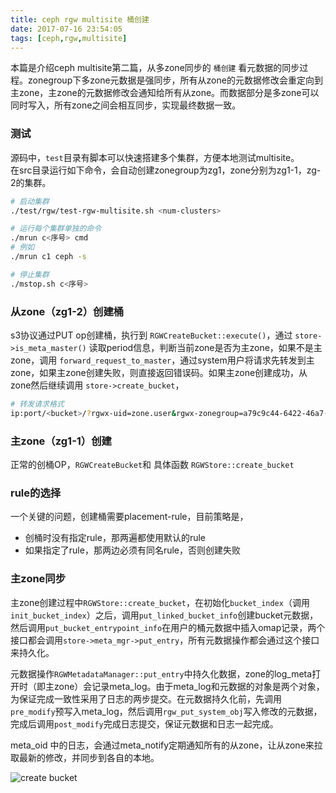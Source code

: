 ```yaml
---
title: ceph rgw multisite 桶创建
date: 2017-07-16 23:54:05
tags: [ceph,rgw,multisite]
---
```


本篇是介绍ceph multisite第二篇，从多zone同步的 `桶创建` 看元数据的同步过程。zonegroup下多zone元数据是强同步，所有从zone的元数据修改会重定向到主zone，主zone的元数据修改会通知给所有从zone。而数据部分是多zone可以同时写入，所有zone之间会相互同步，实现最终数据一致。

<!-- more -->

### 测试

源码中，`test`目录有脚本可以快速搭建多个集群，方便本地测试multisite。  
在src目录运行如下命令，会自动创建zonegroup为zg1，zone分别为zg1-1，zg-2的集群。

```bash
# 启动集群
./test/rgw/test-rgw-multisite.sh <num-clusters>

# 运行每个集群单独的命令
./mrun c<序号> cmd
# 例如
./mrun c1 ceph -s

# 停止集群
./mstop.sh c<序号>
```

### 从zone（zg1-2）创建桶

s3协议通过PUT op创建桶，执行到 `RGWCreateBucket::execute()`，通过 `store->is_meta_master()` 读取period信息，判断当前zone是否为主zone，如果不是主zone，调用 `forward_request_to_master`，通过system用户将请求先转发到主zone，如果主zone创建失败，则直接返回错误码。如果主zone创建成功，从zone然后继续调用 `store->create_bucket`，


```bash
# 转发请求格式
ip:port/<bucket>/?rgwx-uid=zone.user&rgwx-zonegroup=a79c9c44-6422-46a7-b778-74ba9ee47c6d
```

### 主zone（zg1-1）创建

正常的创桶OP，`RGWCreateBucket`和 具体函数 `RGWStore::create_bucket`

### rule的选择

一个关键的问题，创建桶需要placement-rule，目前策略是，
* 创桶时没有指定rule，那两遍都使用默认的rule
* 如果指定了rule，那两边必须有同名rule，否则创建失败


### 主zone同步

主zone创建过程中`RGWStore::create_bucket`，在初始化`bucket_index`（调用`init_bucket_index`）之后，调用`put_linked_bucket_info`创建bucket元数据，然后调用`put_bucket_entrypoint_info`在用户的桶元数据中插入omap记录，两个接口都会调用`store->meta_mgr->put_entry`，所有元数据操作都会通过这个接口来持久化。

元数据操作`RGWMetadataManager::put_entry`中持久化数据，zone的log_meta打开时（即主zone）会记录meta_log。由于meta_log和元数据的对象是两个对象，为保证完成一致性采用了日志的两步提交。在元数据持久化前，先调用`pre_modify`预写入meta_log，然后调用`rgw_put_system_obj`写入修改的元数据，完成后调用`post_modify`完成日志提交，保证元数据和日志一起完成。

meta_oid 中的日志，会通过meta_notify定期通知所有的从zone，让从zone来拉取最新的修改，并同步到各自的本地。


![create bucket](/images/2017-07-06-create_bucket.png)

